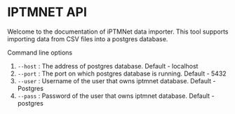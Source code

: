 # IPTMNET API
Welcome to the documentation of iPTMNet data importer. This tool supports importing data from CSV files into a postgres database.

Command line options

1. `--host` : The address of postgres database. Default - localhost
2. `--port` : The port on which postgres database is running. Default - 5432 
3. `--user` : Username of the user that owns iptmnet database. Default - Postgres
4. `--pass` : Password of the user that owns iptmnet database. Default - postgres
